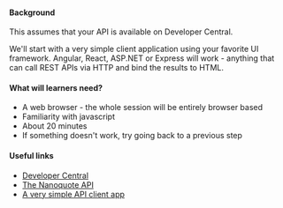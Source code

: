 #### Background
This assumes that your API is available on Developer Central.  

We'll start with a very simple client application using your favorite UI framework. Angular, React, ASP.NET or Express will work - anything that can call REST APIs via HTTP and bind the results to HTML.

#### What will learners need?
* A web browser - the whole session will be entirely browser based
* Familiarity with javascript 
* About 20 minutes
* If something doesn't work, try going back to a previous step

#### Useful links

 * [Developer Central](https://meta.developer.dxc.com) 
 * [The Nanoquote API](https://meta.developer.dxc.com/apis/nano-quote)
 * [A very simple API client app](https://github.com/fsiddiqi/api-client)